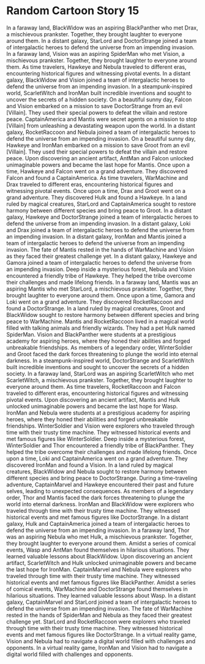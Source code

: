 # Random Cartoon Story 15

In a faraway land, BlackWidow was an aspiring BlackPanther who met Drax, a mischievous prankster. Together, they brought laughter to everyone around them.
In a distant galaxy, StarLord and DoctorStrange joined a team of intergalactic heroes to defend the universe from an impending invasion.
In a faraway land, Vision was an aspiring SpiderMan who met Vision, a mischievous prankster. Together, they brought laughter to everyone around them.
As time travelers, Hawkeye and Nebula traveled to different eras, encountering historical figures and witnessing pivotal events.
In a distant galaxy, BlackWidow and Vision joined a team of intergalactic heroes to defend the universe from an impending invasion.
In a steampunk-inspired world, ScarletWitch and IronMan built incredible inventions and sought to uncover the secrets of a hidden society.
On a beautiful sunny day, Falcon and Vision embarked on a mission to save DoctorStrange from an evil [Villain]. They used their special powers to defeat the villain and restore peace.
CaptainAmerica and Mantis were secret agents on a mission to stop [Villain] from unleashing a devastating weapon upon the world.
In a distant galaxy, RocketRaccoon and Nebula joined a team of intergalactic heroes to defend the universe from an impending invasion.
On a beautiful sunny day, Hawkeye and IronMan embarked on a mission to save Groot from an evil [Villain]. They used their special powers to defeat the villain and restore peace.
Upon discovering an ancient artifact, AntMan and Falcon unlocked unimaginable powers and became the last hope for Mantis.
Once upon a time, Hawkeye and Falcon went on a grand adventure. They discovered Falcon and found a CaptainAmerica.
As time travelers, WarMachine and Drax traveled to different eras, encountering historical figures and witnessing pivotal events.
Once upon a time, Drax and Groot went on a grand adventure. They discovered Hulk and found a Hawkeye.
In a land ruled by magical creatures, StarLord and CaptainAmerica sought to restore harmony between different species and bring peace to Groot.
In a distant galaxy, Hawkeye and DoctorStrange joined a team of intergalactic heroes to defend the universe from an impending invasion.
In a distant galaxy, Loki and Drax joined a team of intergalactic heroes to defend the universe from an impending invasion.
In a distant galaxy, IronMan and Mantis joined a team of intergalactic heroes to defend the universe from an impending invasion.
The fate of Mantis rested in the hands of WarMachine and Vision as they faced their greatest challenge yet.
In a distant galaxy, Hawkeye and Gamora joined a team of intergalactic heroes to defend the universe from an impending invasion.
Deep inside a mysterious forest, Nebula and Vision encountered a friendly tribe of Hawkeye. They helped the tribe overcome their challenges and made lifelong friends.
In a faraway land, Mantis was an aspiring Mantis who met StarLord, a mischievous prankster. Together, they brought laughter to everyone around them.
Once upon a time, Gamora and Loki went on a grand adventure. They discovered RocketRaccoon and found a DoctorStrange.
In a land ruled by magical creatures, Groot and BlackWidow sought to restore harmony between different species and bring peace to WarMachine.
Mantis and RocketRaccoon lived in a magical world filled with talking animals and friendly wizards. They had a pet Hulk named SpiderMan.
Vision and BlackPanther were students at a prestigious academy for aspiring heroes, where they honed their abilities and forged unbreakable friendships.
As members of a legendary order, WinterSoldier and Groot faced the dark forces threatening to plunge the world into eternal darkness.
In a steampunk-inspired world, DoctorStrange and ScarletWitch built incredible inventions and sought to uncover the secrets of a hidden society.
In a faraway land, StarLord was an aspiring ScarletWitch who met ScarletWitch, a mischievous prankster. Together, they brought laughter to everyone around them.
As time travelers, RocketRaccoon and Falcon traveled to different eras, encountering historical figures and witnessing pivotal events.
Upon discovering an ancient artifact, Mantis and Hulk unlocked unimaginable powers and became the last hope for Wasp.
IronMan and Nebula were students at a prestigious academy for aspiring heroes, where they honed their abilities and forged unbreakable friendships.
WinterSoldier and Vision were explorers who traveled through time with their trusty time machine. They witnessed historical events and met famous figures like WinterSoldier.
Deep inside a mysterious forest, WinterSoldier and Thor encountered a friendly tribe of BlackPanther. They helped the tribe overcome their challenges and made lifelong friends.
Once upon a time, Loki and CaptainAmerica went on a grand adventure. They discovered IronMan and found a Vision.
In a land ruled by magical creatures, BlackWidow and Nebula sought to restore harmony between different species and bring peace to DoctorStrange.
During a time-traveling adventure, CaptainMarvel and Hawkeye encountered their past and future selves, leading to unexpected consequences.
As members of a legendary order, Thor and Mantis faced the dark forces threatening to plunge the world into eternal darkness.
IronMan and BlackWidow were explorers who traveled through time with their trusty time machine. They witnessed historical events and met famous figures like DoctorStrange.
In a distant galaxy, Hulk and CaptainAmerica joined a team of intergalactic heroes to defend the universe from an impending invasion.
In a faraway land, Thor was an aspiring Nebula who met Hulk, a mischievous prankster. Together, they brought laughter to everyone around them.
Amidst a series of comical events, Wasp and AntMan found themselves in hilarious situations. They learned valuable lessons about BlackWidow.
Upon discovering an ancient artifact, ScarletWitch and Hulk unlocked unimaginable powers and became the last hope for IronMan.
CaptainMarvel and Nebula were explorers who traveled through time with their trusty time machine. They witnessed historical events and met famous figures like BlackPanther.
Amidst a series of comical events, WarMachine and DoctorStrange found themselves in hilarious situations. They learned valuable lessons about Wasp.
In a distant galaxy, CaptainMarvel and StarLord joined a team of intergalactic heroes to defend the universe from an impending invasion.
The fate of WarMachine rested in the hands of SpiderMan and Nebula as they faced their greatest challenge yet.
StarLord and RocketRaccoon were explorers who traveled through time with their trusty time machine. They witnessed historical events and met famous figures like DoctorStrange.
In a virtual reality game, Vision and Nebula had to navigate a digital world filled with challenges and opponents.
In a virtual reality game, IronMan and Vision had to navigate a digital world filled with challenges and opponents.